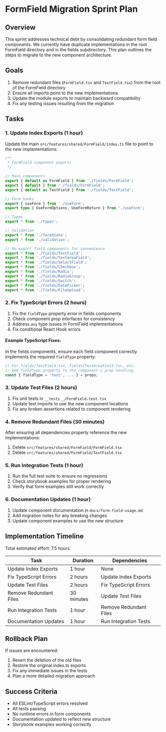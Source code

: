 # FormField Migration Sprint Plan

## Overview

This sprint addresses technical debt by consolidating redundant form field components. We currently have duplicate implementations in the root FormField directory and in the fields subdirectory. This plan outlines the steps to migrate to the new component architecture.

## Goals

1. Remove redundant files (`FormField.tsx` and `TextField.tsx`) from the root of the FormField directory
2. Ensure all imports point to the new implementations
3. Update the module exports to maintain backward compatibility
4. Fix any testing issues resulting from the migration

## Tasks

### 1. Update Index Exports (1 hour)

Update the main `src/features/shared/FormField/index.ts` file to point to the new implementations:

```typescript
/**
 * FormField component exports
 */

// Main components
export { default as FormField } from './fields/FormField';
export { default } from './fields/FormField';
export { default as TextField } from './fields/TextField';

// Form hooks
export { useForm } from './useForm';
export type { UseFormOptions, UseFormReturn } from './useForm';

// Types
export * from './types';

// Validation
export * from './formState';
export * from './validation';

// Re-export field components for convenience
export * from './fields/TextField';
export * from './fields/TextareaField';
export * from './fields/SelectField';
export * from './fields/Checkbox';
export * from './fields/Radio';
export * from './fields/RadioGroup';
export * from './fields/Switch';
export * from './fields/DatePicker';
export * from './fields/FileUpload';
```

### 2. Fix TypeScript Errors (2 hours)

1. Fix the `fieldType` property error in fields components
2. Check component prop interfaces for consistency
3. Address `any` type issues in FormField implementations
4. Fix conditional React Hook errors

#### Example TypeScript Fixes:

In the fields components, ensure each field component correctly implements the required `fieldType` property:

```typescript
// For fields/TextField.tsx, fields/TextAreaField.tsx, etc.
// Add fieldType property to the component's prop handling
const { fieldType = 'text', ... } = props;
```

### 3. Update Test Files (2 hours)

1. Fix unit tests in `__tests__/FormField.test.tsx`
2. Update test imports to use the new component locations
3. Fix any broken assertions related to component rendering

### 4. Remove Redundant Files (30 minutes)

After ensuring all dependencies properly reference the new implementations:

1. Delete `src/features/shared/FormField/FormField.tsx`
2. Delete `src/features/shared/FormField/TextField.tsx`

### 5. Run Integration Tests (1 hour)

1. Run the full test suite to ensure no regressions
2. Check storybook examples for proper rendering
3. Verify that form examples still work correctly

### 6. Documentation Updates (1 hour)

1. Update component documentation in `docs/form-field-usage.md`
2. Add migration notes for any breaking changes
3. Update component examples to use the new structure

## Implementation Timeline

Total estimated effort: 7.5 hours

| Task | Duration | Dependencies |
|------|----------|--------------|
| Update Index Exports | 1 hour | None |
| Fix TypeScript Errors | 2 hours | Update Index Exports |
| Update Test Files | 2 hours | Fix TypeScript Errors |
| Remove Redundant Files | 30 minutes | Update Test Files |
| Run Integration Tests | 1 hour | Remove Redundant Files |
| Documentation Updates | 1 hour | Run Integration Tests |

## Rollback Plan

If issues are encountered:

1. Revert the deletion of the old files
2. Restore the original index.ts exports
3. Fix any immediate issues in the tests
4. Plan a more detailed migration approach

## Success Criteria

- All ESLint/TypeScript errors resolved
- All tests passing
- No runtime errors in form components
- Documentation updated to reflect new structure
- Storybook examples working correctly 